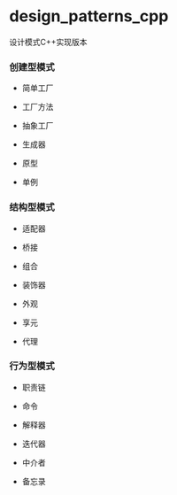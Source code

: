 # design_patterns_cpp
设计模式C++实现版本

### 创建型模式

- 简单工厂

- 工厂方法

- 抽象工厂

- 生成器

- 原型

- 单例

### 结构型模式

- 适配器

- 桥接

- 组合

- 装饰器

- 外观

- 享元

- 代理

### 行为型模式

- 职责链

- 命令

- 解释器

- 迭代器

- 中介者

- 备忘录


